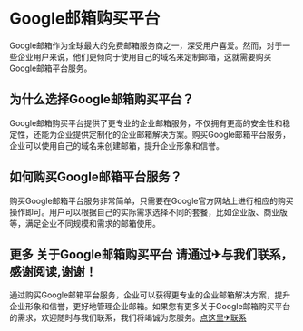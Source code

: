 # Google邮箱购买平台

Google邮箱作为全球最大的免费邮箱服务商之一，深受用户喜爱。然而，对于一些企业用户来说，他们更倾向于使用自己的域名来定制邮箱，这就需要购买Google邮箱平台服务。

## 为什么选择Google邮箱购买平台？

Google邮箱购买平台提供了更专业的企业邮箱服务，不仅拥有更高的安全性和稳定性，还能为企业提供定制化的企业邮箱解决方案。购买Google邮箱平台服务，企业可以使用自己的域名来创建邮箱，提升企业形象和信誉。

## 如何购买Google邮箱平台服务？

购买Google邮箱平台服务非常简单，只需要在Google官方网站上进行相应的购买操作即可。用户可以根据自己的实际需求选择不同的套餐，比如企业版、商业版等，满足企业不同规模和需求的邮箱使用。

## 更多 关于Google邮箱购买平台 请通过✈与我们联系，感谢阅读,谢谢！

通过购买Google邮箱平台服务，企业可以获得更专业的企业邮箱解决方案，提升企业形象和信誉，更好地管理企业邮箱。如果您有更多关于Google邮箱购买平台的需求，欢迎随时与我们联系，我们将竭诚为您服务。[点这里✈联系](https://w.k02.cc)